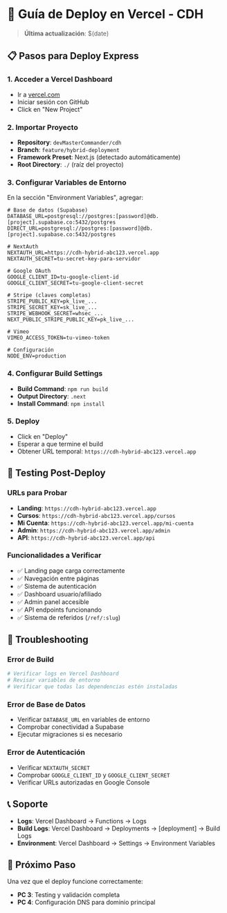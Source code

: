 # 🚀 Guía de Deploy en Vercel - CDH

> **Última actualización**: $(date)

## 📋 Pasos para Deploy Express

### 1. Acceder a Vercel Dashboard
- Ir a [vercel.com](https://vercel.com)
- Iniciar sesión con GitHub
- Click en "New Project"

### 2. Importar Proyecto
- **Repository**: `devMasterCommander/cdh`
- **Branch**: `feature/hybrid-deployment`
- **Framework Preset**: Next.js (detectado automáticamente)
- **Root Directory**: `./` (raíz del proyecto)

### 3. Configurar Variables de Entorno

En la sección "Environment Variables", agregar:

```env
# Base de datos (Supabase)
DATABASE_URL=postgresql://postgres:[password]@db.[project].supabase.co:5432/postgres
DIRECT_URL=postgresql://postgres:[password]@db.[project].supabase.co:5432/postgres

# NextAuth
NEXTAUTH_URL=https://cdh-hybrid-abc123.vercel.app
NEXTAUTH_SECRET=tu-secret-key-para-servidor

# Google OAuth
GOOGLE_CLIENT_ID=tu-google-client-id
GOOGLE_CLIENT_SECRET=tu-google-client-secret

# Stripe (claves completas)
STRIPE_PUBLIC_KEY=pk_live_...
STRIPE_SECRET_KEY=sk_live_...
STRIPE_WEBHOOK_SECRET=whsec_...
NEXT_PUBLIC_STRIPE_PUBLIC_KEY=pk_live_...

# Vimeo
VIMEO_ACCESS_TOKEN=tu-vimeo-token

# Configuración
NODE_ENV=production
```

### 4. Configurar Build Settings
- **Build Command**: `npm run build`
- **Output Directory**: `.next`
- **Install Command**: `npm install`

### 5. Deploy
- Click en "Deploy"
- Esperar a que termine el build
- Obtener URL temporal: `https://cdh-hybrid-abc123.vercel.app`

## 🧪 Testing Post-Deploy

### URLs para Probar
- **Landing**: `https://cdh-hybrid-abc123.vercel.app`
- **Cursos**: `https://cdh-hybrid-abc123.vercel.app/cursos`
- **Mi Cuenta**: `https://cdh-hybrid-abc123.vercel.app/mi-cuenta`
- **Admin**: `https://cdh-hybrid-abc123.vercel.app/admin`
- **API**: `https://cdh-hybrid-abc123.vercel.app/api`

### Funcionalidades a Verificar
- ✅ Landing page carga correctamente
- ✅ Navegación entre páginas
- ✅ Sistema de autenticación
- ✅ Dashboard usuario/afiliado
- ✅ Admin panel accesible
- ✅ API endpoints funcionando
- ✅ Sistema de referidos (`/ref/:slug`)

## 🔧 Troubleshooting

### Error de Build
```bash
# Verificar logs en Vercel Dashboard
# Revisar variables de entorno
# Verificar que todas las dependencias estén instaladas
```

### Error de Base de Datos
- Verificar `DATABASE_URL` en variables de entorno
- Comprobar conectividad a Supabase
- Ejecutar migraciones si es necesario

### Error de Autenticación
- Verificar `NEXTAUTH_SECRET`
- Comprobar `GOOGLE_CLIENT_ID` y `GOOGLE_CLIENT_SECRET`
- Verificar URLs autorizadas en Google Console

## 📞 Soporte

- **Logs**: Vercel Dashboard → Functions → Logs
- **Build Logs**: Vercel Dashboard → Deployments → [deployment] → Build Logs
- **Environment**: Vercel Dashboard → Settings → Environment Variables

## 🎯 Próximo Paso

Una vez que el deploy funcione correctamente:
- **PC 3**: Testing y validación completa
- **PC 4**: Configuración DNS para dominio principal
